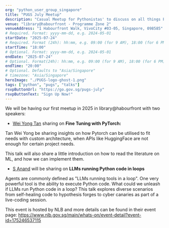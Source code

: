 ```yaml
---
org: "python_user_group_singapore"
title: "PUGS July Meetup"
description: "Casual Meetup for Pythonistas' to discuss on all things Python."
venue: "library@habourfront - Programme Zone 2"
venueAddress: "1 Habourfront Walk, VivoCity #03-05, Singapore, 098585"
# Required. Format: yyyy-mm-dd, e.g. 2024-05-01
startDate: "2025-07-24"
# Required. Format (24h): hh:mm, e.g. 09:00 (for 9 AM), 18:00 (for 6 PM) 
startTime: "18:00"
# Optional. Format: yyyy-mm-dd, e.g. 2024-05-01
endDate: "2025-07-24"
# Optional. Format(24h): hh:mm, e.g. 09:00 (for 9 AM), 18:00 (for 6 PM) 
endTime: "20:00"
# Optional. Defaults to "Asia/Singapore"
# timezone: "Asia/Singapore"
heroImage: "./PUGS-logo-ghost-1.png"
tags: ["python", "pugs", "talks"]
rsvpButtonUrl: "https://go.gov.sg/pugs-july"
rsvpButtonText: "Sign Up Now!"
---
```


We will be having our first meetup in 2025 in library@habourfront with two speakers:
* [Wei Yong Tan](https://www.linkedin.com/in/wei-yongtan/) sharing on **Fine Tuning with PyTorch:**

Tan Wei Yong be sharing insights on how Pytorch can be utilised to fit needs with custom architecture, when APIs like HuggingFace are not enough for certain project needs. 

This talk will also share a little introduction on how to read the literature on ML, and how we can implement them.

* [S Anand](https://www.linkedin.com/in/sanand0/) will be sharing on **LLMs running Python code in loops**

Agents are commonly defined as "LLMs running tools in a loop". One very powerful tool is the ability to execute Python code. What could we unleash if LLMs run Python code in a loop? This talk explores diverse scenarios from self-healing code to hypothesis forges to cyber canaries as part of a live-coding session.


This event is hosted by NLB and more details can be found in their event page: <https://www.nlb.gov.sg/main/whats-on/event-detail?event-id=175246537115>